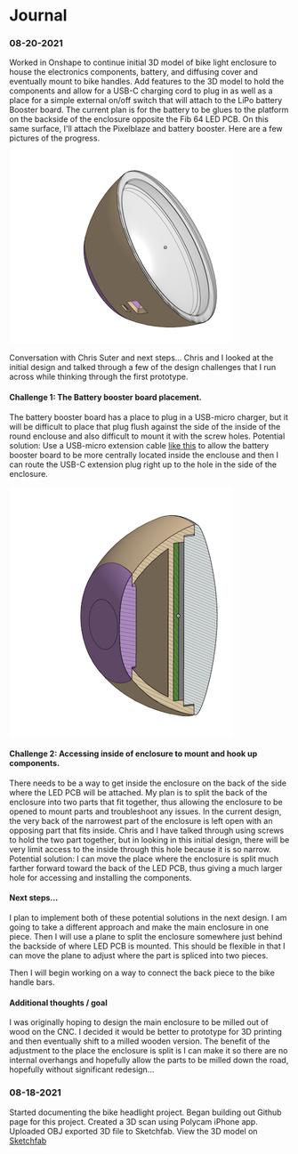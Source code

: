 # Journal

### 08-20-2021
Worked in Onshape to continue initial 3D model of bike light enclosure to house the electronics components, battery, and diffusing cover and eventually mount to bike handles. Add features to the 3D model to hold the components and allow for a USB-C charging cord to plug in as well as a place for a simple external on/off switch that will attach to the LiPo battery Booster board. The current plan is for the battery to be glues to the platform on the backside of the enclosure opposite the Fib 64 LED PCB. On this same surface, I'll attach the Pixelblaze and battery booster. Here are a few pictures of the progress.

![Bike Enclosure 1](https://github.com/jeffellenbogen/BikeLight/blob/main/images/bike_enclosure1.png)


Conversation with Chris Suter and next steps...
Chris and I looked at the initial design and talked through a few of the design challenges that I run across while thinking through the first prototype.
#### Challenge 1: The Battery booster board placement.
The battery booster board has a place to plug in a USB-micro charger, but it will be difficult to place that plug flush against the side of the inside of the round enclouse and also difficult to mount it with the screw holes.
Potential solution: Use a USB-micro extension cable [like this](https://www.amazon.com/YCS-Basics-Cellphone-Charging-Extension/dp/B00B5HSC20) to allow the battery booster board to be more centrally located inside the enclouse and then I can route the USB-C extension plug right up to the hole in the side of the enclosure.

![Section view](https://github.com/jeffellenbogen/BikeLight/blob/main/images/section_view1.png)

#### Challenge 2: Accessing inside of enclosure to mount and hook up components.
There needs to be a way to get inside the enclosure on the back of the side where the LED PCB will be attached. My plan is to split the back of the enclosure into two parts that fit together, thus allowing the enclosure to be opened to mount parts and troubleshoot any issues. In the current design, the very back of the narrowest part of the enclosure is left open with an opposing part that fits inside. Chris and I have talked through using screws to hold the two part together, but in looking in this initial design, there will be very limit access to the inside through this hole because it is so narrow. 
Potential solution: I can move the place where the enclosure is split much farther forward toward the back of the LED PCB, thus giving a much larger hole for accessing and installing the components.

#### Next steps...
I plan to implement both of these potential solutions in the next design. I am going to take a different approach and make the main enclosure in one piece. Then I will use a plane to split the enclosure somewhere just behind the backside of where LED PCB is mounted. This should be flexible in that I can move the plane to adjust where the part is spliced into two pieces.

Then I will begin working on a way to connect the back piece to the bike handle bars.

#### Additional thoughts / goal
I was originally hoping to design the main enclosure to be milled out of wood on the CNC. I decided it would be better to prototype for 3D printing and then eventually shift to a milled wooden version. The benefit of the adjustment to the place the enclosure is split is I can make it so there are no internal overhangs and hopefully allow the parts to be milled down the road, hopefully without significant redesign...

### 08-18-2021
Started documenting the bike headlight project.
Began building out Github page for this project.
Created a 3D scan using Polycam iPhone app. Uploaded OBJ exported 3D file to Sketchfab. View the 3D model on [Sketchfab](https://skfb.ly/opvV9)

